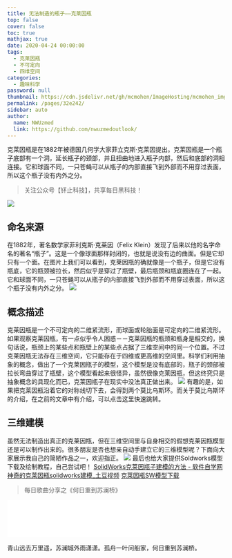 ```yaml
---
title: 无法制造的瓶子——克莱因瓶
top: false
cover: false
toc: true
mathjax: true
date: 2020-04-24 00:00:00
tags: 
  - 克莱因瓶
  - 不可定向
  - 四维空间
categories: 
  - 趣味科学
password: null
thumbnail: https://cdn.jsdelivr.net/gh/mcmohen/ImageHosting/mcmohen_imgmcmohen_imgteacher.jpg
permalink: /pages/32e242/
sidebar: auto
author: 
  name: NWUzmed
  link: https://github.com/nwuzmedoutlook/
---
```


克莱因瓶是在1882年被德国几何学大家菲立克斯·克莱因提出。克莱因瓶是一个瓶子底部有一个洞，延长瓶子的颈部，并且扭曲地进入瓶子内部，然后和底部的洞相连接。它和球面不同，一只苍蝇可以从瓶子的内部直接飞到外部而不用穿过表面，所以这个瓶子没有内外之分。

<!-- more -->

> 关注公众号【钚止科技】，共享每日黑科技！

![](https://i.loli.net/2020/04/29/DNG8avwcgWlVTt6.png)
## 命名来源
在1882年，著名数学家菲利克斯·克莱因（Felix Klein）发现了后来以他的名字命名的著名“瓶子”。这是一个像球面那样封闭的，也就是说没有边的曲面。但是它却只有一个面。在图片上我们可以看到，克莱因瓶的确就像是一个瓶子，但是它没有瓶底，它的瓶颈被拉长，然后似乎是穿过了瓶壁，最后瓶颈和瓶底圈连在了一起。它和球面不同，一只苍蝇可以从瓶子的内部直接飞到外部而不用穿过表面，所以这个瓶子没有内外之分。
![](https://i.loli.net/2020/04/27/2X8jwZiEqnzWmSa.gif)
## 概念描述
克莱因瓶是一个不可定向的二维紧流形，而球面或轮胎面是可定向的二维紧流形。如果观察克莱因瓶，有一点似乎令人困惑－－克莱因瓶的瓶颈和瓶身是相交的，换句话说，瓶颈上的某些点和瓶壁上的某些点占据了三维空间中的同一个位置。不过克莱因瓶无法存在三维空间，它只能存在于四维或更高维的空间里。科学们利用抽象的概念，做出了一个克莱因瓶子的模型，这个模型是没有底部的，瓶子的颈部被拉长弯曲穿过了瓶壁，这个模型看起来很怪异，虽然很像克莱因瓶，但这终究只是抽象概念的具现化而已，克莱因瓶子在现实中没法真正做出来。
![](https://i.loli.net/2020/04/27/VetgFiy8hSbufWH.gif)
有趣的是，如果把克莱因瓶沿着它的对称线切下去，会得到两个莫比乌斯环。而关于莫比乌斯环的介绍，在之前的文章中有介绍，可以点击这里快速跳转。
## 三维建模
虽然无法制造出真正的克莱因瓶，但在三维空间里与自身相交的假想克莱因瓶模型还是可以制作出来的。很多朋友是否也想亲自动手建立它的三维模型呢？下面向大家展示我自己的简陋作品之一，欢迎指正。
![](https://i.loli.net/2020/04/27/MqmW4li8wQsG3uD.png)
最后也给大家提供Soldworks模型下载及绘制教程，自己尝试吧！
[SolidWorks克莱因瓶子建模的方法 - 软件自学网](http://www.rjzxw.com/jiaocheng/15056-1.html)
[神奇的克莱因瓶solidworks建模_土豆视频](https://video.tudou.com/v/XMzc3OTUyMjU4NA==.html)
[克莱因瓶SW模型下载](https://lanzous.com/ibyl2xg)
> 每日歌曲分享之《何日重到苏澜桥》
<iframe frameborder="no" border="0" marginwidth="0" marginheight="0" width=330 height=86 src="//music.163.com/outchain/player?type=2&id=552791040&auto=1&height=66"></iframe>

青山远去万里遥，苏澜城外雨潇潇。孤舟一叶问船家，何日重到苏澜桥。
